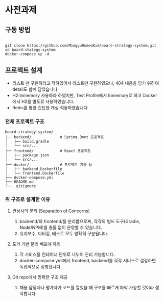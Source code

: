 # 사전과제

## 구동 방법

```shell

git clone https://github.com/MingyuRomeoKim/board-strategy-system.git
cd board-stategy-system
docker-compose up -d
```

## 프로젝트 설계
- 리스트 만 구현하라고 적혀있어서 리스트만 구현하였으나, 404 내용을 담기 위하여 detail도 함께 담았습니다.
- H2 Inmemory 사용하라 하였지만, Test Profile에서 Inmemory로 하고 Docker에서 H2를 별도로 사용하였습니다.
- Redis를 통한 간단한 캐싱 적용하였습니다.

### 전체 프로젝트 구조
```
board-strategy-system/
├── backend/             # Spring Boot 프로젝트
│   ├── build.gradle
│   └── src/...
├── frontend/            # React 프로젝트
│   ├── package.json
│   └── src/...
├── docker/              # 프로젝트 기동 등
│   ├── backend.Dockerfile
│   └── frontend.Dockerfile
├── docker-compose.yml
├── README.md
└── .gitignore
```

### 위 구조로 설계한 이유
1. 관심사의 분리 (Separation of Concerns)
   1. backend/와 frontend/를 분리함으로써, 각각의 빌드 도구(Gradle, Node/NPM)를 충돌 없이 운영할 수 있습니다. 
   2. 유지보수, 디버깅, 테스트 모두 명확히 구분됩니다.

2. 도커 기반 분리 배포에 유리 
   1. 각 서비스를 컨테이너 단위로 나누어 관리 가능합니다. 
   2. docker-compose.yml에서 frontend, backend를 각각 서비스로 설정하면 독립적으로 실행됩니다.

3. Git repo에서 명확한 구조 제공 
   1. 채용 담당자나 평가자가 코드를 열었을 때 구조를 빠르게 파악 가능할 것이라 생각합니다.
